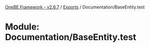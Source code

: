 [OneBE Framework - v2.6.7](../README.md) / [Exports](../modules.md) / Documentation/BaseEntity.test

# Module: Documentation/BaseEntity.test
